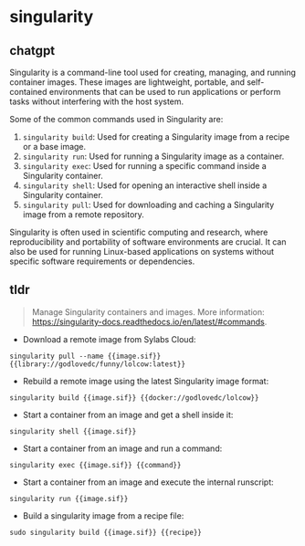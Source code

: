 # singularity 
## chatgpt 
Singularity is a command-line tool used for creating, managing, and running container images. These images are lightweight, portable, and self-contained environments that can be used to run applications or perform tasks without interfering with the host system. 

Some of the common commands used in Singularity are:

1. `singularity build`: Used for creating a Singularity image from a recipe or a base image.
2. `singularity run`: Used for running a Singularity image as a container.
3. `singularity exec`: Used for running a specific command inside a Singularity container.
4. `singularity shell`: Used for opening an interactive shell inside a Singularity container.
5. `singularity pull`: Used for downloading and caching a Singularity image from a remote repository.

Singularity is often used in scientific computing and research, where reproducibility and portability of software environments are crucial. It can also be used for running Linux-based applications on systems without specific software requirements or dependencies. 

## tldr 
 
> Manage Singularity containers and images.
> More information: <https://singularity-docs.readthedocs.io/en/latest/#commands>.

- Download a remote image from Sylabs Cloud:

`singularity pull --name {{image.sif}} {{library://godlovedc/funny/lolcow:latest}}`

- Rebuild a remote image using the latest Singularity image format:

`singularity build {{image.sif}} {{docker://godlovedc/lolcow}}`

- Start a container from an image and get a shell inside it:

`singularity shell {{image.sif}}`

- Start a container from an image and run a command:

`singularity exec {{image.sif}} {{command}}`

- Start a container from an image and execute the internal runscript:

`singularity run {{image.sif}}`

- Build a singularity image from a recipe file:

`sudo singularity build {{image.sif}} {{recipe}}`
